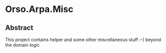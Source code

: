 # Orso.Arpa.Misc

## Abstract

This project contains helper and some other miscellaneous stuff :-) beyond the domain logic
